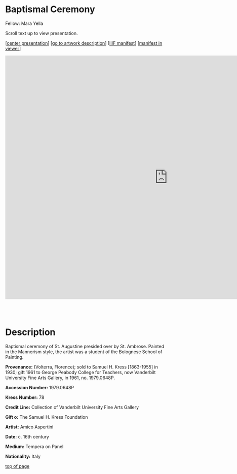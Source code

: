 # Baptismal Ceremony

Fellow: Mara Yella

Scroll text up to view presentation.

\[[center presentation](#viewer)\] \[[go to artwork description](#description)\] \[[IIIF manifest](https://baskaufs.github.io/iiif/yella/baptismal_ceremony.json)\] \[[manifest in viewer](https://projectmirador.org/embed/?iiif-content=https://baskaufs.github.io/iiif/yella/baptismal_ceremony.json)\]

<iframe id="viewer" src="https://www.exhibit.so/exhibits/IVf1ENelbpznAoCZnwyZ?embedded=true" width="1024" height="768" allowfullscreen allow="autoplay" frameborder="0"></iframe>

<br/><br/>

# Description

Baptismal ceremony of St. Augustine​ presided over by St. Ambrose. Painted in the Mannerism style, the artist was a student of the Bolognese School of Painting.

**Provenance:** (Volterra, Florence); sold to Samuel H. Kress [1863-1955] in 1930; gift 1961 to George Peabody College for Teachers, now Vanderbilt University Fine Arts Gallery, in 1961, no. 1979.0648P.

**Accession Number:** 1979.0648P

**Kress Number:** 78

**Credit Line:** Collection of Vanderbilt University Fine Arts Gallery

**Gift o:** The Samuel H. Kress Foundation

**Artist:** Amico Aspertini

**Date:** c. 16th century

**Medium:** Tempera on Panel

**Nationality:** Italy

[top of page](#title)
